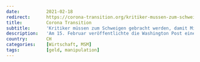 ```yaml
---
date:          2021-02-18
redirect:      https://corona-transition.org/kritiker-mussen-zum-schweigen-gebracht-werden-damit-milliardare-von-der
title:         Corona Transition
subtitle:      'Kritiker müssen zum Schweigen gebracht werden, damit Milliardäre von der Pandemie profitieren können'
description:   'Am 15. Februar veröffentlichte die Washington Post einen Artikel der Associated Press vom 11. Februar, in dem die Zensur derjenigen applaudiert (...)'
country:       CH
categories:    [Wirtschaft, MSM]
tags:          [geld, manipulation]
---
```

